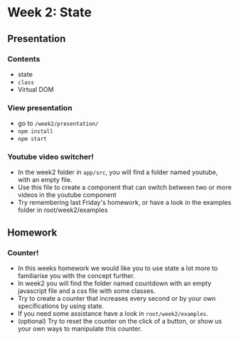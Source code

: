 # Week 2: State

## Presentation

### Contents

* state
* `class`
* Virtual DOM

### View presentation

* go to `/week2/presentation/`
* `npm install`
* `npm start`

### Youtube video switcher!

* In the week2 folder in `app/src`, you will find a folder named youtube, with an empty file.
* Use this file to create a component that can switch between two or more videos in the youtube component
* Try remembering last Friday's homework, or have a look in the examples folder in root/week2/examples

## Homework

### Counter!

* In this weeks homework we would like you to use state a lot more to familiarise you with the concept further.
* In week2 you will find the folder named countdown with an empty javascript file and a css file with some classes.
* Try to create a counter that increases every second or by your own specifications by using state.
* If you need some assistance have a look in `root/week2/examples`.
* (optional) Try to reset the counter on the click of a button, or show us your own ways to manipulate this counter.
